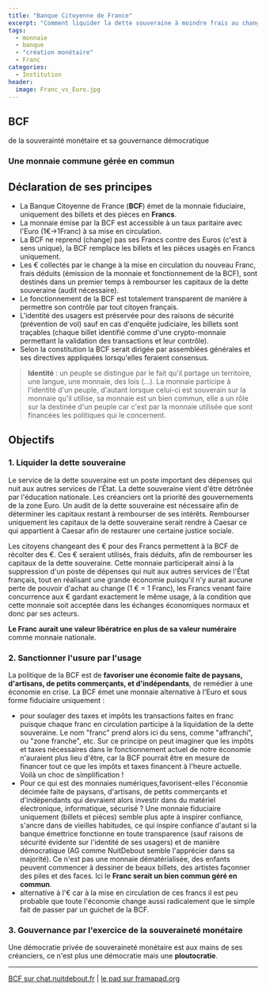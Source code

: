 ```yaml
---
title: "Banque Citoyenne de France"
excerpt: "Comment liquider la dette souveraine à moindre frais au change"
tags:
  - monnaie
  - banque
  - "création monétaire"
  - Franc
categories:
  - Institution
header:
  image: Franc_vs_Euro.jpg
---
```


## BCF

de la souverainté monétaire et sa gouvernance démocratique

### Une monnaie commune gérée en commun

## Déclaration de ses principes

- La Banque Citoyenne de France (**BCF**) émet de la monnaie fiduciaire, uniquement des billets et des pièces en **Francs**.
- La monnaie émise par la BCF est accessible à un taux paritaire avec l'Euro (1€->1Franc) à sa mise en circulation.
- La BCF ne reprend (change) pas ses Francs contre des Euros (c'est à sens unique), la BCF remplace les billets et les pièces usagés en Francs uniquement.
- Les € collectés par le change à la mise en circulation du nouveau Franc, frais déduits (émission de la monnaie et fonctionnement de la BCF), sont destinés dans un premier temps à rembourser les capitaux de la dette souveraine (audit nécessaire).
- Le fonctionnement de la BCF est totalement transparent de manière à permettre son contrôle par tout citoyen français.
- L'identité des usagers est préservée pour des raisons de sécurité (prévention de vol) sauf en cas d'enquête judiciaire, les billets sont traçables (chaque billet identifié comme d'une crypto-monnaie permettant la validation des transactions et leur contrôle).
- Selon la constitution la BCF serait dirigée par assemblées générales et ses directives appliquées lorsqu'elles feraient consensus.

> **Identité** : un peuple se distingue par le fait qu'il partage un territoire, une langue, une monnaie, des lois (...). La monnaie participe à l'identité d'un peuple, d'autant lorsque celui-ci est souverain sur la monnaie qu'il utilise, sa monnaie est un bien commun, elle a un rôle sur la destinée d'un peuple car c'est par la monnaie utilisée que sont financées les politiques qui le concernent.

## Objectifs

### 1. Liquider la dette souveraine

Le service de la dette souveraine est un poste important des dépenses qui nuit aux autres services de l'État. La dette souveraine vient d'être détrônée par l'éducation nationale. Les créanciers ont la priorité des gouvernements de la zone Euro. Un audit de la dette souveraine est nécessaire afin de déterminer les capitaux restant à rembourser de ses intérêts. Rembourser uniquement les capitaux de la dette souveraine serait rendre à Caesar ce qui appartient à Caesar afin de restaurer une certaine justice sociale.

Les citoyens changeant des € pour des Francs permettent à la BCF de récolter des €. Ces € seraient utilisés, frais déduits, afin de rembourser les capitaux de la dette souveraine. Cette monnaie participerait ainsi à la suppression d'un poste de dépenses qui nuit aux autres services de l'État français, tout en réalisant une grande économie puisqu'il n'y aurait aucune perte de pouvoir d'achat au change (1 € = 1 Franc), les Francs venant faire concurrence aux € gardant exactement le même usage, à la condition que cette monnaie soit acceptée dans les échanges économiques normaux et donc par ses acteurs.

**Le Franc aurait une valeur libératrice en plus de sa valeur numéraire** comme monnaie nationale.

### 2. Sanctionner l'usure par l'usage

La politique de la BCF est de **favoriser une économie faite de paysans, d'artisans, de petits commerçants, et d'indépendants**, de remédier à une économie en crise.
La BCF émet une monnaie alternative à l'Euro et sous forme fiduciaire uniquement :

- pour soulager des taxes et impôts les transactions faites en franc puisque chaque franc en circulation participe à la liquidation de la dette souveraine. Le nom "franc" prend alors ici du sens, comme "affranchi", ou "zone franche", etc. Sur ce principe on peut imaginer que les impôts et taxes nécessaires dans le fonctionnement actuel de notre économie n'auraient plus lieu d'être, car la BCF pourrait être en mesure de financer tout ce que les impôts et taxes financent à l'heure actuelle. Voilà un choc de simplification !
- Pour ce qui est des monnaies numériques,favorisent-elles l'économie décimée faite de paysans, d'artisans, de petits commerçants et d'indépendants qui devraient alors investir dans du matériel électronique, informatique, sécurisé ? Une monnaie fiduciaire uniquement (billets et pièces) semble plus apte à inspirer confiance, s'ancre dans de vieilles habitudes, ce qui inspire confiance d'autant si la banque émettrice fonctionne en toute transparence (sauf raisons de sécurité évidente sur l'identité de ses usagers) et de manière démocratique (AG comme NuitDebout semble l'apprécier dans sa majorité). Ce n'est pas une monnaie dématérialisée, des enfants peuvent commencer à dessiner de beaux billets, des artistes façonner des piles et des faces. Ici le **Franc serait un bien commun géré en commun**.
- alternative à l'€ car à la mise en circulation de ces francs il est peu probable que toute l'économie change aussi radicalement que le simple fait de passer par un guichet de la BCF.

### 3. Gouvernance par l'exercice de la souveraineté monétaire

Une démocratie privée de souveraineté monétaire est aux mains de ses créanciers, ce n'est plus une démocratie mais une **ploutocratie**.

---

[BCF sur chat.nuitdebout.fr](https://chat.nuitdebout.fr/channel/bcf) | [le pad sur framapad.org](https://annuel.framapad.org/p/Banque_Citoyenne_de_France)
